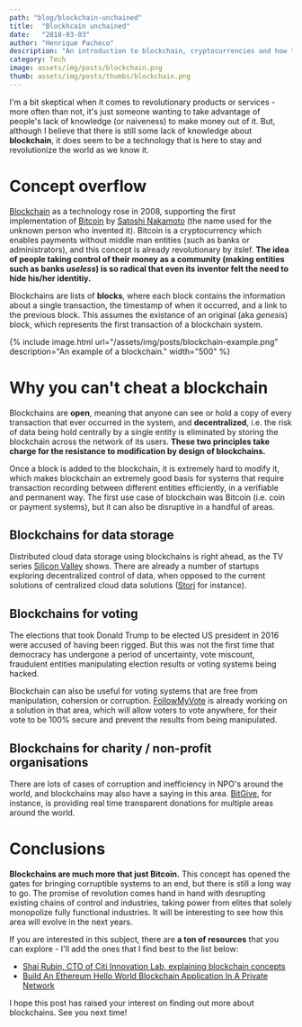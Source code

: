 ```yaml
---
path: "blog/blockchain-unchained"
title:  "Blockhcain unchained"
date:   "2018-03-03"
author: "Henrique Pacheco"
description: "An introduction to blockchain, cryptocurrencies and how they can change our lives."
category: Tech
image: assets/img/posts/blockchain.png
thumb: assets/img/posts/thumbs/blockchain.png
---
```


I'm a bit skeptical when it comes to revolutionary products or services - more often than not, it's just someone wanting to take advantage of people's lack of knowledge (or naiveness) to make money out of it. But, although I believe that there is still some lack of knowledge about **blockchain**, it does seem to be a technology that is here to stay and revolutionize the world as we know it.

# Concept overflow

[Blockchain][blockchain-link] as a technology rose in 2008, supporting the first implementation of [Bitcoin][bitcoin-link] by [Satoshi Nakamoto][satoshi-link] (the name used for the unknown person who invented it). Bitcoin is a cryptocurrency which enables payments without middle man entities (such as banks or administrators), and this concept is already revolutionary by itslef. **The idea of people taking control of their money as a community (making entities such as banks *useless*) is so radical that even its inventor felt the need to hide his/her identitiy.**

Blockchains are lists of **blocks**, where each block contains the information about a single transaction, the timestamp of when it occurred, and a link to the previous block. This assumes the existance of an original (aka *genesis*) block, which represents the first transaction of a blockchain system.

{% include image.html url="/assets/img/posts/blockchain-example.png" description="An example of a blockchain." width="500" %}

# Why you can't cheat a blockchain

Blockchains are **open**, meaning that anyone can see or hold a copy of every transaction that ever occurred in the system, and **decentralized**, i.e. the risk of data being hold centrally by a single entity is eliminated by storing the blockchain across the network of its users. **These two principles take charge for the resistance to modification by design of blockchains.**

Once a block is added to the blockchain, it is extremely hard to modify it, which makes blockchain an extremely good basis for systems that require transaction recording between different entities efficiently, in a verifiable and permanent way. The first use case of blockchain was Bitcoin (i.e. coin or payment systems), but it can also be disruptive in a handful of areas.

## Blockchains for data storage

Distributed cloud data storage using blockchains is right ahead, as the TV series [Silicon Valley][silicon-valley-link] shows. There are already a number of startups exploring decentralized control of data, when opposed to the current solutions of centralized cloud data solutions ([Storj][storj-link] for instance).

## Blockchains for voting

The elections that took Donald Trump to be elected US president in 2016 were accused of having been rigged. But this was not the first time that democracy has undergone a period of uncertainty, vote miscount, fraudulent entities manipulating election results or voting systems being hacked.

Blockchain can also be useful for voting systems that are free from manipulation, cohersion or corruption. [FollowMyVote][fmv-link] is already working on a solution in that area, which will allow voters to vote anywhere, for their vote to be 100% secure and prevent the results from being manipulated.

## Blockchains for charity / non-profit organisations

There are lots of cases of corruption and inefficiency in NPO's around the world, and blockchains may also have a saying in this area. [BitGive][bitgive-link], for instance, is providing real time transparent donations for multiple areas around the world.

# Conclusions

**Blockchains are much more that just Bitcoin.** This concept has opened the gates for bringing corruptible systems to an end, but there is still a long way to go. The promise of revolution comes hand in hand with desrupting existing chains of control and industries, taking power from elites that solely monopolize fully functional industries. It will be interesting to see how this area will evolve in the next years.

If you are interested in this subject, there are **a ton of resources** that you can explore - I'll add the ones that I find best to the list below:

* [Shai Rubin, CTO of Citi Innovation Lab, explaining blockchain concepts][shai-rubin-link]
* [Build An Ethereum Hello World Blockchain Application In A Private Network][ethereum-app-link]

I hope this post has raised your interest on finding out more about blockchains. See you next time!

[satoshi-link]: https://en.wikipedia.org/wiki/Satoshi_Nakamoto
[bitcoin-link]: https://en.wikipedia.org/wiki/Bitcoin
[blockchain-link]: https://en.wikipedia.org/wiki/Blockchain
[silicon-valley-link]: http://www.imdb.com/title/tt2575988/
[storj-link]: https://storj.io/
[fmv-link]: https://followmyvote.com/
[bitgive-link]: https://www.bitgivefoundation.org/

[shai-rubin-link]: https://www.youtube.com/watch?v=93E_GzvpMA0
[ethereum-app-link]: https://www.youtube.com/watch?v=T3X7hfltr8c